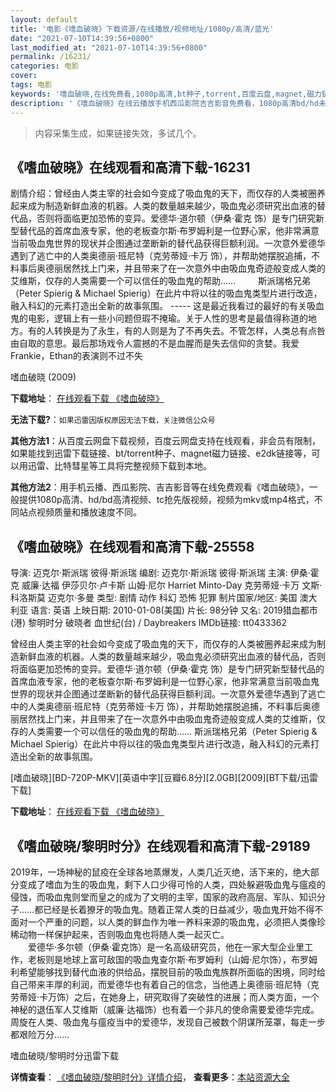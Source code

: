 ```yaml
---
layout: default
title: '电影《嗜血破晓》下载资源/在线播放/视频地址/1080p/高清/蓝光'
date: "2021-07-10T14:39:56+0800"
last_modified_at: "2021-07-10T14:39:56+0800"
permalink: /16231/
categories: 电影
cover:
tags: 电影
keywords: '嗜血破晓,在线免费看,1080p高清,bt种子,torrent,百度云盘,magnet,磁力链,迅雷下载资源'
description: '《嗜血破晓》在线云播放手机西瓜影院吉吉影音免费看，1080p高清bd/hd未删减完整版和tc抢先枪版，mkv/mp4格式，附带bt/torrent种子、magnet/磁力链、百度云盘、网盘资源迅雷下载链接'
---
```


>内容采集生成，如果链接失效，多试几个。


## 《嗜血破晓》在线观看和高清下载-16231

剧情介绍：曾经由人类主宰的社会如今变成了吸血鬼的天下，而仅存的人类被圈养起来成为制造新鲜血液的机器。人类的数量越来越少，吸血鬼必须研究出血液的替代品，否则将面临更加恐怖的变异。爱德华·道尔顿（伊桑·霍克 饰）是专门研究新型替代品的首席血液专家，他的老板查尔斯·布罗姆利是一位野心家，他非常满意当前吸血鬼世界的现状并企图通过垄断新的替代品获得巨额利润。一次意外爱德华遇到了逃亡中的人类奥德丽·班尼特（克劳蒂娅·卡万 饰），并帮助她摆脱追捕，不料事后奥德丽居然找上门来，并且带来了在一次意外中由吸血鬼奇迹般变成人类的艾维斯，仅存的人类需要一个可以信任的吸血鬼的帮助……  　　斯派瑞格兄弟（Peter Spierig & Michael Spierig）在此片中将以往的吸血鬼类型片进行改造，融入科幻的元素打造出全新的故事氛围。 ----- 这是最近我看过的最好的有关吸血鬼的电影，逻辑上有一些小问题但瑕不掩瑜。关于人性的思考是最值得称道的地方。有的人转换是为了永生，有的人则是为了不再失去。不管怎样，人类总有点咎由自取的意思。最后那场戏令人震撼的不是血腥而是失去信仰的贪婪。我爱Frankie，Ethan的表演则不过不失


嗜血破晓 (2009)

**下载地址**： [在线观看下载 《嗜血破晓》](https://www.btbtdy.me/btdy/dy4155.html) 


**无法下载?**：`如果迅雷因版权原因无法下载，关注微信公众号 `

**其他方法1**：从百度云网盘下载视频，百度云网盘支持在线观看，非会员有限制，如果能找到迅雷下载链接、bt/torrent种子、magnet磁力链接、e2dk链接等，可以用迅雷、比特彗星等工具将完整视频下载到本地。

**其他方法2**：用手机云播、西瓜影院、吉吉影音等在线免费观看《嗜血破晓》，一般提供1080p高清、hd/bd高清视频、tc抢先版视频，视频为mkv或mp4格式，不同站点视频质量和播放速度不同。


## 《嗜血破晓》在线观看和高清下载-25558

导演: 迈克尔·斯派瑞 彼得·斯派瑞 编剧: 迈克尔·斯派瑞 彼得·斯派瑞 主演: 伊桑·霍克 威廉·达福 伊莎贝尔·卢卡斯 山姆·尼尔 Harriet Minto-Day 克劳蒂娅·卡万 文斯·科洛斯莫 迈克尔·多曼 类型: 剧情 动作 科幻 恐怖 犯罪 制片国家/地区: 美国 澳大利亚 语言: 英语 上映日期: 2010-01-08(美国) 片长: 98分钟 又名: 2019猎血都市(港) 黎明时分 破晓者 血世纪(台) / Daybreakers IMDb链接: tt0433362

曾经由人类主宰的社会如今变成了吸血鬼的天下，而仅存的人类被圈养起来成为制造新鲜血液的机器。人类的数量越来越少，吸血鬼必须研究出血液的替代品，否则将面临更加恐怖的变异。爱德华·道尔顿（伊桑·霍克 饰）是专门研究新型替代品的首席血液专家，他的老板查尔斯·布罗姆利是一位野心家，他非常满意当前吸血鬼世界的现状并企图通过垄断新的替代品获得巨额利润。一次意外爱德华遇到了逃亡中的人类奥德丽·班尼特（克劳蒂娅·卡万 饰），并帮助她摆脱追捕，不料事后奥德丽居然找上门来，并且带来了在一次意外中由吸血鬼奇迹般变成人类的艾维斯，仅存的人类需要一个可以信任的吸血鬼的帮助…… 斯派瑞格兄弟（Peter Spierig & Michael Spierig）在此片中将以往的吸血鬼类型片进行改造，融入科幻的元素打造出全新的故事氛围。


[嗜血破晓][BD-720P-MKV][英语中字][豆瓣6.8分][2.0GB][2009][BT下载/迅雷下载]

**下载地址**： [在线观看下载 《嗜血破晓》](https://www.btdx8.com/torrent/daybreakers_2009.html) 


## 《嗜血破晓/黎明时分》在线观看和高清下载-29189

2019年，一场神秘的鼠疫在全球各地蒸爆发，人类几近灭绝，活下来的，绝大部分变成了嗜血为生的吸血鬼，剩下人口少得可怜的人类，四处躲避吸血鬼与瘟疫的侵蚀，而吸血鬼则堂而皇之的成为了文明的主宰，国家的政府高层、军队、知识分子&hellip;…都已经是长着獠牙的吸血鬼。随着正常人类的日益减少，吸血鬼开始不得不面对一个严重的问题，以人类的鲜血作为唯一养料来源的吸血鬼，必须把人类像珍稀动物一样保护起来，否则吸血鬼也将随人类一起灭亡。<br />　　爱德华&middot;多尔顿（伊桑·霍克饰）是一名高级研究员，他在一家大型企业里工作，老板则是地球上富可敌国的吸血鬼查尔斯·布罗姆利（山姆&middot;尼尔饰），布罗姆利希望能够找到替代血液的供给品，摆脱目前的吸血鬼族群所面临的困境，同时给自己带来丰厚的利润，而爱德华也有着自己的信念，当他遇上奥德丽&middot;班尼特（克劳蒂娅·卡万饰）之后，在她身上，研究取得了突破性的进展；而人类方面，一个神秘的退伍军人艾维斯（威廉&middot;达福饰）也有着一个非凡的使命需要爱德华完成。周旋在人类、吸血鬼与瘟疫当中的爱德华，发现自己被数个阴谋所笼罩，每走一步都艰险万分……


嗜血破晓/黎明时分迅雷下载

**详情查看**： [《嗜血破晓/黎明时分》详情介绍](/movie/29189/)， **查看更多**：[本站资源大全](/movie/t/all/)

